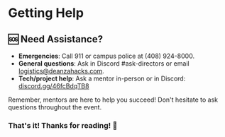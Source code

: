 # Getting Help

## 🆘 Need Assistance?
- **Emergencies**: Call 911 or campus police at (408) 924-8000.
- **General questions**: Ask in Discord <span class="text-green-600">#ask-directors</span> or email [logistics@deanzahacks.com](mailto:logistics@deanzahacks.com).
- **Tech/project help**: Ask a mentor in-person or in Discord: [discord.gg/46fcBdqTB8](https://discord.gg/46fcBdqTB8)

Remember, mentors are here to help you succeed! Don't hesitate to ask questions throughout the event.

### That's it! Thanks for reading! 🎉